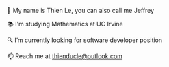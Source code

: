 🤔 My name is Thien Le, you can also call me Jeffrey

📚 I'm studying Mathematics at UC Irvine

🔍 I’m currently looking for software developer position

📫 Reach me at thienducle@outlook.com
